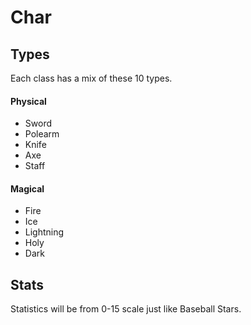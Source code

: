 # Char

## Types

Each class has a mix of these 10 types.  

#### Physical
- Sword
- Polearm
- Knife
- Axe
- Staff

#### Magical
- Fire
- Ice
- Lightning
- Holy
- Dark

## Stats

Statistics will be from 0-15 scale just like Baseball Stars.  

